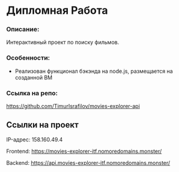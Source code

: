# **Дипломная Работа**

### Описание:
Интерактивный проект по поиску фильмов.

### Особенности:
- Реализован функционал бэкэнда на node.js, размещается на созданной ВМ

### Ссылка на репо:
https://github.com/TimurIsrafilov/movies-explorer-api


## Ссылки на проект

IP-адрес: 158.160.49.4

Frontend: https://movies-explorer-itf.nomoredomains.monster/

Backend: https://api.movies-explorer-itf.nomoredomains.monster/

